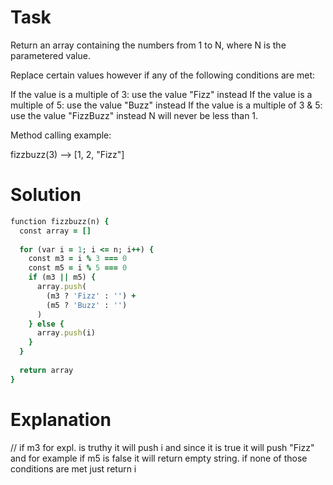 # Task

Return an array containing the numbers from 1 to N, where N is the parametered value.

Replace certain values however if any of the following conditions are met:

If the value is a multiple of 3: use the value "Fizz" instead
If the value is a multiple of 5: use the value "Buzz" instead
If the value is a multiple of 3 & 5: use the value "FizzBuzz" instead
N will never be less than 1.

Method calling example:

fizzbuzz(3) -->  [1, 2, "Fizz"]

# Solution

```ruby
function fizzbuzz(n) {
  const array = []
  
  for (var i = 1; i <= n; i++) {
    const m3 = i % 3 === 0
    const m5 = i % 5 === 0
    if (m3 || m5) { 
      array.push(
        (m3 ? 'Fizz' : '') +
        (m5 ? 'Buzz' : '')
      )
    } else {
      array.push(i)
    }
  }
  
  return array
}
```

# Explanation

// if m3 for expl. is truthy it will push i and since it is true it will push "Fizz" and for example if m5 is false it will return empty string. if none of those conditions are met just return i